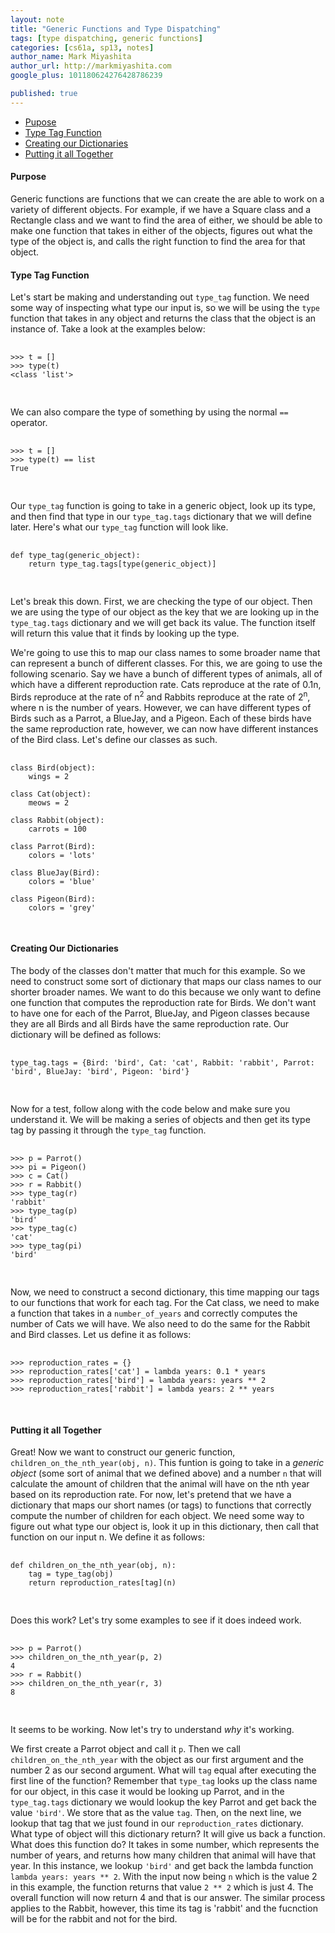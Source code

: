 ```yaml
---
layout: note
title: "Generic Functions and Type Dispatching"
tags: [type dispatching, generic functions]
categories: [cs61a, sp13, notes]
author_name: Mark Miyashita
author_url: http://markmiyashita.com
google_plus: 101180624276428786239

published: true
---
```


- [Pupose](#purpose)
- [Type Tag Function](#type_tag)
- [Creating our Dictionaries](#creating)
- [Putting it all Together](#together)

<div id="purpose">
  <h4>Purpose</h4>
  <p>
    Generic functions are functions that we can create the are able to work on a variety of different objects. For example, if we have a Square class and a Rectangle class and we want to find the area of either, we should be able to make one function that takes in either of the objects, figures out what the type of the object is, and calls the right function to find the area for that object.
  </p>
</div>

<div id="type_tag">
  <h4>Type Tag Function</h4>
  <p>
    Let's start be making and understanding out <code>type_tag</code> function. We need some way of inspecting what type our input is, so we will be using the <code>type</code> function that takes in any object and returns the class that the object is an instance of. Take a look at the examples below:
  </p>


  <pre>
    <code class="prettyprint">
>>> t = []
>>> type(t)
&lt;class 'list'&gt;
    </code>
  </pre>

  <p>
    We can also compare the type of something by using the normal <code>==</code> operator.
  </p>

  <pre>
    <code class="prettyprint">
>>> t = []
>>> type(t) == list
True
    </code>
  </pre>

  <p>
    Our <code>type_tag</code> function is going to take in a generic object, look up its type, and then find that type in our <code>type_tag.tags</code> dictionary that we will define later. Here's what our <code>type_tag</code> function will look like.
  </p>

  <pre>
    <code class="prettyprint">
def type_tag(generic_object):
    return type_tag.tags[type(generic_object)]
    </code>
  </pre>

  <p>
    Let's break this down. First, we are checking the type of our object. Then we are using the type of our object as the key that we are looking up in the <code>type_tag.tags</code> dictionary and we will get back its value. The function itself will return this value that it finds by looking up the type.
  </p>

  <p>
    We're going to use this to map our class names to some broader name that can represent a bunch of different classes. For this, we are going to use the following scenario. Say we have a bunch of different types of animals, all of which have a different reproduction rate. Cats reproduce at the rate of 0.1n, Birds reproduce at the rate of n<sup>2</sup> and Rabbits reproduce at the rate of 2<sup>n</sup>, where n is the number of years. However, we can have different types of Birds such as a Parrot, a BlueJay, and a Pigeon. Each of these birds have the same reproduction rate, however, we can now have different instances of the Bird class. Let's define our classes as such.
  </p>

  <pre>
    <code class="prettyprint">
class Bird(object):
    wings = 2

class Cat(object):
    meows = 2

class Rabbit(object):
    carrots = 100

class Parrot(Bird):
    colors = 'lots'

class BlueJay(Bird):
    colors = 'blue'

class Pigeon(Bird):
    colors = 'grey'
    </code>
  </pre>
</div>

<div id="creating">
  <h4>Creating Our Dictionaries</h4>
  <p>
    The body of the classes don't matter that much for this example. So we need to construct some sort of dictionary that maps our class names to our shorter broader names. We want to do this because we only want to define one function that computes the reproduction rate for Birds. We don't want to have one for each of the Parrot, BlueJay, and Pigeon classes because they are all Birds and all Birds have the same reproduction rate. Our dictionary will be defined as follows:
  </p>

  <pre>
    <code class="prettyprint">
type_tag.tags = {Bird: 'bird', Cat: 'cat', Rabbit: 'rabbit', Parrot: 'bird', BlueJay: 'bird', Pigeon: 'bird'}
    </code>
  </pre>

  <p>
    Now for a test, follow along with the code below and make sure you understand it. We will be making a series of objects and then get its type tag by passing it through the <code>type_tag</code> function.
  </p>

  <pre>
    <code class="prettyprint">
>>> p = Parrot()
>>> pi = Pigeon()
>>> c = Cat()
>>> r = Rabbit()
>>> type_tag(r)
'rabbit'
>>> type_tag(p)
'bird'
>>> type_tag(c)
'cat'
>>> type_tag(pi)
'bird'
    </code>
  </pre>

  <p>
    Now, we need to construct a second dictionary, this time mapping our tags to our functions that work for each tag. For the Cat class, we need to make a function that takes in a <code>number_of_years</code> and correctly computes the number of Cats we will have. We also need to do the same for the Rabbit and Bird classes. Let us define it as follows:
  </p>

  <pre>
    <code class="prettyprint">
>>> reproduction_rates = {}
>>> reproduction_rates['cat'] = lambda years: 0.1 * years
>>> reproduction_rates['bird'] = lambda years: years ** 2
>>> reproduction_rates['rabbit'] = lambda years: 2 ** years
    </code>
  </pre>
</div>

<div id="together">
  <h4>Putting it all Together</h4>
  <p>
    Great! Now we want to construct our generic function, <code>children_on_the_nth_year(obj, n)</code>. This funtion is going to take in a <i>generic object</i> (some sort of animal that we defined above) and a number <code>n</code> that will calculate the amount of children that the animal will have on the nth year based on its reproduction rate. For now, let's pretend that we have a dictionary that maps our short names (or tags) to functions that correctly compute the number of children for each object. We need some way to figure out what type our object is, look it up in this dictionary, then call that function on our input n. We define it as follows:
  </p>

  <pre>
    <code class="prettyprint">
def children_on_the_nth_year(obj, n):
    tag = type_tag(obj)
    return reproduction_rates[tag](n)
    </code>
  </pre>

  <p>
    Does this work? Let's try some examples to see if it does indeed work.
  </p>

  <pre>
    <code class="prettyprint">
>>> p = Parrot()
>>> children_on_the_nth_year(p, 2)
4
>>> r = Rabbit()
>>> children_on_the_nth_year(r, 3)
8
    </code>
  </pre>

  <p>
    It seems to be working. Now let's try to understand <i>why</i> it's working.
  </p>

  <p>
    We first create a Parrot object and call it <code>p</code>. Then we call <code>children_on_the_nth_year</code> with the object as our first argument and the number 2 as our second argument. What will <code>tag</code> equal after executing the first line of the function? Remember that <code>type_tag</code> looks up the class name for our object, in this case it would be looking up Parrot, and in the <code>type_tag.tags</code> dictionary we would lookup the key Parrot and get back the value <code>'bird'</code>. We store that as the value <code>tag</code>. Then, on the next line, we lookup that tag that we just found in our <code>reproduction_rates</code> dictionary. What type of object will this dictionary return? It will give us back a function. What does this function do? It takes in some number, which represents the number of years, and returns how many children that animal will have that year. In this instance, we lookup <code>'bird'</code> and get back the lambda function <code>lambda years: years ** 2</code>. With the input now being <code>n</code> which is the value 2 in this example, the function returns that value <code>2 ** 2</code> which is just 4. The overall function will now return 4 and that is our answer. The similar process applies to the Rabbit, however, this time its tag is 'rabbit' and the fucnction will be for the rabbit and not for the bird. 
  </p>

</div>
